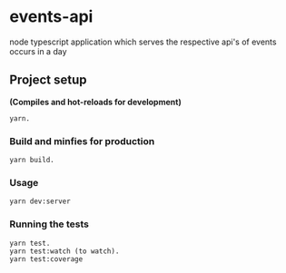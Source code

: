# events-api
node typescript application which serves the respective api's of events occurs in a day

## Project setup 
**(Compiles and hot-reloads for development)**
```
yarn.
```

### Build and minfies for production
```
yarn build.
```

### Usage
```
yarn dev:server

```

### Running the tests
```
yarn test.
yarn test:watch (to watch).
yarn test:coverage 
```
